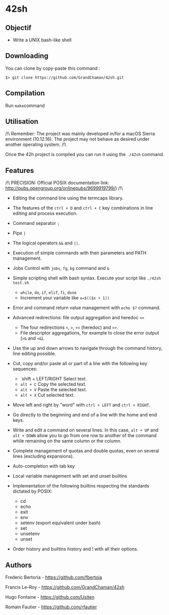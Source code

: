 # 42sh

## Objectif

- Write a UNIX bash-like shell

## Downloading
You can clone by copy-paste this command :
```
$> git clone https://github.com/GrandChaman/42sh.git
```

## Compilation

Run `make`command

## Utilisation

/!\ Remember: The project was mainly developed in/for a macOS Sierra environment (10.12.16). The project may not behave as desired under another operating system. /!\

Once the 42h project is compiled you can run it using the `./42sh` command.

## Features
/!\ PRECISION: Official POSIX documentation link: http://pubs.opengroup.org/onlinepubs/9699919799/) /!\

- Editing the command line using the termcaps library.

- The features of the `ctrl + D` and `ctrl + C` key combinations in line editing and process execution.

- Command separator `;`

- Pipe `|`

- The logical operators `&&` and `||`.

- Execution of simple commands with their parameters and PATH management.

- Jobs Control with `jobs`, `fg`, `bg` command and `&`

- Simple scripting shell with bash syntax. Execute your script like `./42sh test.sh`
  - `while`, `do`, `if`, `elif`, `fi`, `done`
  - Increment your variable like `x=$(($x + 1))`

- Error and command return value management with `echo $?` command.

- Advanced redirections: file output aggregation and heredoc `<<`

  - The four redirections `<`, `>`, `<<` (heredoc) and `>>`.
  - File descriptor aggregations, for example to close the error output (`>&` and `<&`).

- Use the up and down arrows to navigate through the command history, line editing possible.

- Cut, copy and/or paste all or part of a line with the following key sequences: 

  - `shift + LEFT/RIGHT  Select text.
  - `alt + C` Copy the selected text.
  - `alt + V` Paste the selected text.
  - `alt + X` Cut selected text.

- Move left and right by "word" with `ctrl + LEFT` and `ctrl + RIGHT`.

- Go directly to the beginning and end of a line with the home and end keys.

- Write and edit a command on several lines. In this case, `alt + UP` and `alt + DOWN` allow you to go from one row to another of the command while remaining on the same column or the column.

- Complete management of quotas and double quotas, even on several lines (excluding expansions).

- Auto-completion with tab key

- Local variable management with set and unset builtins

- Implementation of the following builtins respecting the standards dictated by POSIX:

  - cd
  - echo
  - exit
  - env
  - setenv (export equivalent under bash)
  - set
  - unsetenv
  - unset

- Order history and builtins history and ! with all their options.

## Authors

Frederic Bertoria - https://github.com/fbertoia 

Francis Le-Roy - https://github.com/GrandChaman/42sh 

Hugo Fontaine - https://github.com/Usiten 

Romain Fautier - https://github.com/rfautier
